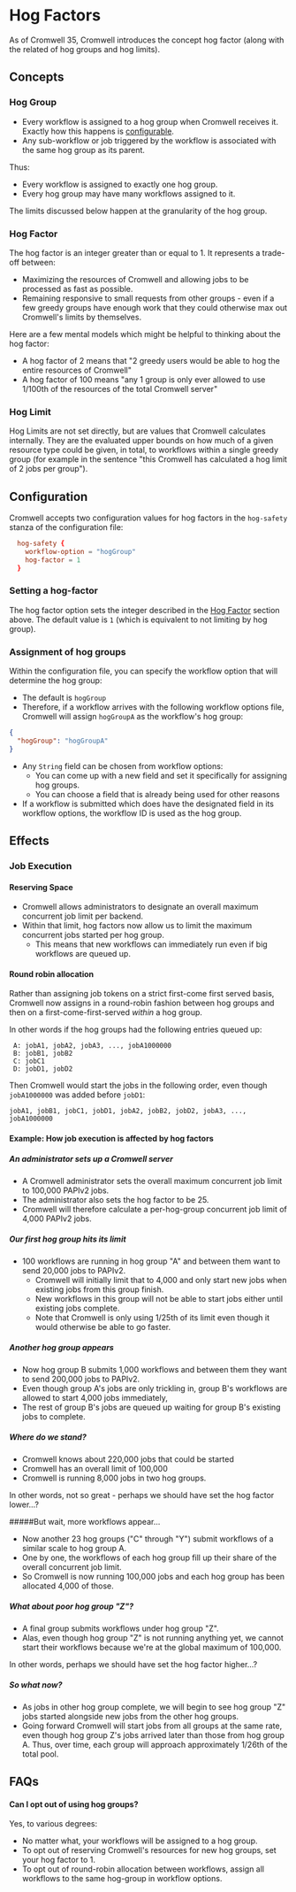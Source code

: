 # Hog Factors

As of Cromwell 35, Cromwell introduces the concept hog factor (along with the related of hog groups and hog limits).

## Concepts

### Hog Group

- Every workflow is assigned to a hog group when Cromwell receives it. Exactly how this happens is [configurable](#configuration).
- Any sub-workflow or job triggered by the workflow is associated with the same hog group as its parent.

Thus:

- Every workflow is assigned to exactly one hog group.
- Every hog group may have many workflows assigned to it.

The limits discussed below happen at the granularity of the hog group.

### Hog Factor

The hog factor is an integer greater than or equal to 1. It represents a trade-off between: 

- Maximizing the resources of Cromwell and allowing jobs to be processed as fast as possible.
- Remaining responsive to small requests from other groups - even if a few greedy groups have enough work that they 
could otherwise max out Cromwell's limits by themselves.

Here are a few mental models which might be helpful to thinking about the hog factor:

- A hog factor of 2 means that "2 greedy users would be able to hog the entire resources of Cromwell" 
- A hog factor of 100 means "any 1 group is only ever allowed to use 1/100th of the resources of the total Cromwell server"

### Hog Limit

Hog Limits are not set directly, but are values that Cromwell calculates internally. 
They are the evaluated upper bounds on how much of a given resource type could be given, in total, to workflows within 
a single greedy group (for example in the sentence "this Cromwell has calculated a hog limit of 2 jobs per group"). 

## Configuration

Cromwell accepts two configuration values for hog factors in the `hog-safety` stanza of the configuration file:
```conf
  hog-safety {
    workflow-option = "hogGroup"
    hog-factor = 1
  }
```

### Setting a hog-factor

The hog factor option sets the integer described in the [Hog Factor](#hog-factor) section above.
The default value is `1` (which is equivalent to not limiting by hog group). 

### Assignment of hog groups

Within the configuration file, you can specify the workflow option that will determine the hog group:

- The default is `hogGroup`
- Therefore, if a workflow arrives with the following workflow options file, Cromwell will assign `hogGroupA` as the
workflow's hog group:
```json
{
  "hogGroup": "hogGroupA"
}
```

- Any `String` field can be chosen from workflow options:
    + You can come up with a new field and set it specifically for assigning hog groups.
    + You can choose a field that is already being used for other reasons
- If a workflow is submitted which does have the designated field in its workflow options, the workflow ID is used as
the hog group. 

## Effects

### Job Execution

#### Reserving Space

- Cromwell allows administrators to designate an overall maximum concurrent job limit per backend. 
- Within that limit, hog factors now allow us to limit the maximum concurrent jobs started per hog group.
    + This means that new workflows can immediately run even if big workflows are queued up.

#### Round robin allocation

Rather than assigning job tokens on a strict first-come first served basis, Cromwell now assigns in a round-robin
fashion between hog groups and then on a first-come-first-served *within* a hog group.

In other words if the hog groups had the following entries queued up:
```
 A: jobA1, jobA2, jobA3, ..., jobA1000000
 B: jobB1, jobB2
 C: jobC1
 D: jobD1, jobD2
```

Then Cromwell would start the jobs in the following order, even though `jobA1000000` was added before `jobD1`:
```
jobA1, jobB1, jobC1, jobD1, jobA2, jobB2, jobD2, jobA3, ..., jobA1000000
```

#### Example: How job execution is affected by hog factors

##### An administrator sets up a Cromwell server

- A Cromwell administrator sets the overall maximum concurrent job limit to 100,000 PAPIv2 jobs.
- The administrator also sets the hog factor to be 25.
- Cromwell will therefore calculate a per-hog-group concurrent job limit of 4,000 PAPIv2 jobs.

##### Our first hog group hits its limit

- 100 workflows are running in hog group "A" and between them want to send 20,000 jobs to PAPIv2. 
    + Cromwell will initially limit that to 4,000 and only start new jobs when existing jobs from this group finish.
    + New workflows in this group will not be able to start jobs either until existing jobs complete.
    + Note that Cromwell is only using 1/25th of its limit even though it would otherwise be able to go faster.

##### Another hog group appears

- Now hog group B submits 1,000 workflows and between them they want to send 200,000 jobs to PAPIv2.
- Even though group A's jobs are only trickling in, group B's workflows are allowed to start 4,000 jobs immediately,
- The rest of group B's jobs are queued up waiting for group B's existing jobs to complete.

##### Where do we stand?

- Cromwell knows about 220,000 jobs that could be started
- Cromwell has an overall limit of 100,000
- Cromwell is running 8,000 jobs in two hog groups.

In other words, not so great - perhaps we should have set the hog factor lower...?

#####But wait, more workflows appear...

- Now another 23 hog groups ("C" through "Y") submit workflows of a similar scale to hog group A.
- One by one, the workflows of each hog group fill up their share of the overall concurrent job limit.
- So Cromwell is now running 100,000 jobs and each hog group has been allocated 4,000 of those.

##### What about poor hog group "Z"?

- A final group submits workflows under hog group "Z".
- Alas, even though hog group "Z" is not running anything yet, we cannot start their workflows because we're 
at the global maximum of 100,000.


In other words, perhaps we should have set the hog factor higher...?

##### So what now?

- As jobs in other hog group complete, we will begin to see hog group "Z" jobs started alongside new jobs from the 
other hog groups.
- Going forward Cromwell will start jobs from all groups at the same rate, even though hog group Z's jobs arrived
later than those from hog group A. Thus, over time, each group will approach approximately 1/26th of the total pool.
  
## FAQs

#### Can I opt out of using hog groups?

Yes, to various degrees:

- No matter what, your workflows will be assigned to a hog group. 
- To opt out of reserving Cromwell's resources for new hog groups, set your hog factor to 1.
- To opt out of round-robin allocation between workflows, assign all workflows to the same hog-group in workflow options.


